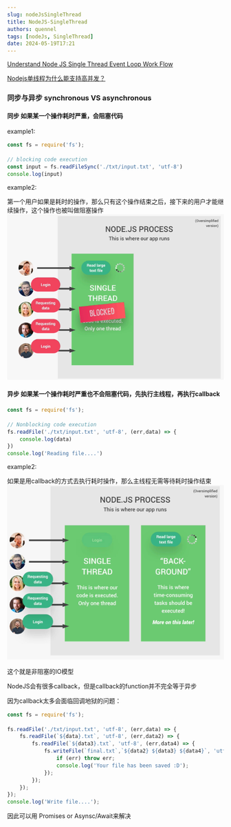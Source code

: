 ```yaml
---
slug: nodeJsSingleThread
title: NodeJS-SingleThread
authors: quennel
tags: [nodeJs, SingleThread]
date: 2024-05-19T17:21
---
```



[Understand Node JS Single Thread Event Loop Work Flow](https://www.nextgenerationautomation.com/post/understand-node-js-single-thread-event-loop-work-flow)

[Nodejs单线程为什么能支持高并发？](https://www.zhihu.com/tardis/zm/art/61807318?source_id=1003)

### 同步与异步 synchronous VS asynchronous

#### 同步 如果某一个操作耗时严重，会阻塞代码

example1:

```js
const fs = require('fs');

// blocking code execution
const input = fs.readFileSync('./txt/input.txt', 'utf-8')
console.log(input)
```

example2:

第一个用户如果是耗时的操作，那么只有这个操作结束之后，接下来的用户才能继续操作，这个操作也被叫做阻塞操作
![img.png](img.png)

#### 异步 如果某一个操作耗时严重也不会阻塞代码，先执行主线程，再执行callback
```js
const fs = require('fs');

// Nonblocking code execution
fs.readFile('./txt/input.txt', 'utf-8', (err,data) => {
    console.log(data)
})
console.log('Reading file....')
```

example2:

如果是用callback的方式去执行耗时操作，那么主线程无需等待耗时操作结束
![img_1.png](img_1.png)

这个就是非阻塞的IO模型

NodeJS会有很多callback，但是callback的function并不完全等于异步

因为callback太多会面临回调地狱的问题：

```js
const fs = require('fs');

fs.readFile('./txt/input.txt', 'utf-8', (err,data) => {
    fs.readFile(`${data}.txt`, 'utf-8', (err,data2) => {
        fs.readFile(`${data3}.txt`, 'utf-8', (err,data4) => {
            fs.writeFile(`final.txt`,`${data2} ${data3} ${data4}`, 'utf-8', (err) => {
                if (err) throw err;
                console.log('Your file has been saved :D');
            });
        });
    });
});
console.log('Write file....');
```

因此可以用 Promises or Asynsc/Await来解决